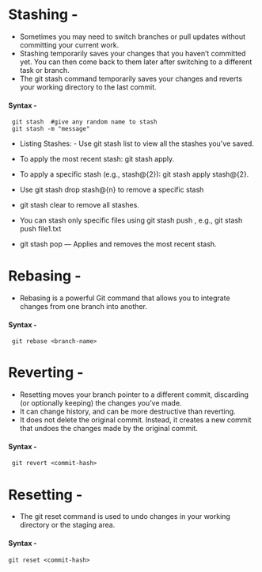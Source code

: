# Stashing -
- Sometimes you may need to switch branches or pull updates without committing your current work.
- Stashing temporarily saves your changes that you haven’t committed yet. You can then come back to them later after switching to a different task or branch.
- The git stash command temporarily saves your changes and reverts your working directory to the last commit.

#### Syntax -
     git stash  #give any random name to stash
     git stash -m "message"

- Listing Stashes:
      - Use git stash list to view all the stashes you've saved.

- To apply the most recent stash: git stash apply.
- To apply a specific stash (e.g., stash@{2}): git stash apply stash@{2}.
- Use git stash drop stash@{n} to remove a specific stash
- git stash clear to remove all stashes.
- You can stash only specific files using git stash push <file>, e.g., git stash push file1.txt
- git stash pop — Applies and removes the most recent stash.


# Rebasing -
- Rebasing is a powerful Git command that allows you to integrate changes from one branch into another.

#### Syntax -
     git rebase <branch-name>

# Reverting -
- Resetting moves your branch pointer to a different commit, discarding (or optionally keeping) the changes you’ve made.
- It can change history, and can be more destructive than reverting.
- It does not delete the original commit. Instead, it creates a new commit that undoes the changes made by the original commit.

#### Syntax -
     git revert <commit-hash>

# Resetting -
- The git reset command is used to undo changes in your working directory or the staging area.

#### Syntax -
    git reset <commit-hash>

